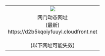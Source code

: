 ﻿<table>
  <tr></tr>
  <tr><td colspan=2 align=center><img src="https://d2b5kqoiyfuuyl.cloudfront.net/Up/oGate.jpg" /></td></tr>
  <tr><td colspan=2 align=center>网门动态网址<br/>(最新)
<br>https://d2b5kqoiyfuuyl.cloudfront.net
<br/><br/>(以下网址可能失效)
    </td>
  </tr>
</table>
